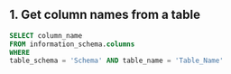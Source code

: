 ## 1. Get column names from a table

```sql
SELECT column_name 
FROM information_schema.columns 
WHERE 
table_schema = 'Schema' AND table_name = 'Table_Name'

```